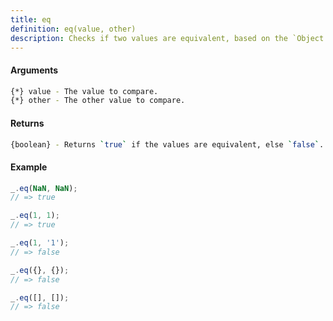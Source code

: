 ```yaml
---
title: eq
definition: eq(value, other)
description: Checks if two values are equivalent, based on the `Object.is` method.
---
```



#### Arguments


```bash
{*} value - The value to compare.
{*} other - The other value to compare.
```


#### Returns


```bash
{boolean} - Returns `true` if the values are equivalent, else `false`.
```


#### Example


```ts
_.eq(NaN, NaN);
// => true

_.eq(1, 1);
// => true

_.eq(1, '1');
// => false

_.eq({}, {});
// => false

_.eq([], []);
// => false
```